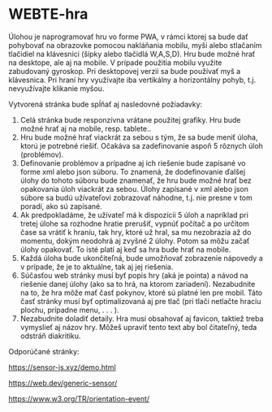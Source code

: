 # WEBTE-hra

Úlohou je naprogramovať hru vo forme PWA, v rámci ktorej sa bude dať pohybovať na obrazovke pomocou nakláňania mobilu, myši alebo stlačaním tlačidiel na klávesnici (šípky alebo tlačidlá W,A,S,D). Hru bude možné hrať na desktope, ale aj na mobile. V prípade použitia mobilu využite zabudovaný gyroskop. Pri desktopovej verzii sa bude používať myš a klávesnica. Pri hraní hry využívajte iba vertikálny a horizontálny pohyb, t.j. nevyužívajte klikanie myšou.

Vytvorená stránka bude spĺňať aj nasledovné požiadavky:

1. Celá stránka bude responzívna vrátane použitej grafiky. Hru bude možné hrať aj na mobile, resp. tablete..
2. Hru bude možné hrať viackrát za sebou s tým, že sa bude meniť úloha, ktorú je potrebné riešiť. Očakáva sa zadefinovanie aspoň 5 rôznych úloh (problémov).
3. Definovanie problémov a prípadne aj ich riešenie bude zapísané vo forme xml alebo json súboru. To znamená, že dodefinovanie ďalšej úlohy do tohoto súboru bude znamenať, že hru bude možné hrať bez opakovania úloh viackrát za sebou. Úlohy zapísané v xml alebo json súbore sa budú užívateľovi zobrazovať náhodne, t.j. nie presne v tom poradí, ako sú zapísané.
4. Ak predpokladáme, že užívateľ má k dispozícii 5 úloh a napríklad pri tretej úlohe sa rozhodne hratie prerušiť, vypnúť počítač a po určitom čase sa vrátiť k hraníu, tak hry, ktoré už hral, sa mu nezobrazia až do momentu, dokým neodohrá aj zvyšné 2 úlohy. Potom sa môžu začať úlohy opakovať. To isté platí aj keď sa hra bude hrať na mobile.
5. Každá úloha bude ukončiteľná, bude umožňovať zobrazenie nápovedy a v prípade, že je to aktuálne, tak aj jej riešenia.
6. Súčasťou web stránky musí byť popis hry (aká je pointa) a návod na riešenie danej úlohy (ako sa to hrá, na ktorom zariadení). Nezabudnite na to, že hra môže mať časť pokynov, ktoré sú platné len pre mobil. Táto časť stránky musí byť optimalizovaná aj pre tlač (pri tlači netlačte hraciu plochu, prípadne menu, . . . ).
7. Nezabudnite doladiť detaily. Hra musí obsahovať aj favicon, taktiež treba vymyslieť aj názov hry. Môžeš upraviť tento text aby bol čitateľný, teda odstráň diakritiku.


Odporúčané stránky:

https://sensor-js.xyz/demo.html

https://web.dev/generic-sensor/

https://www.w3.org/TR/orientation-event/

